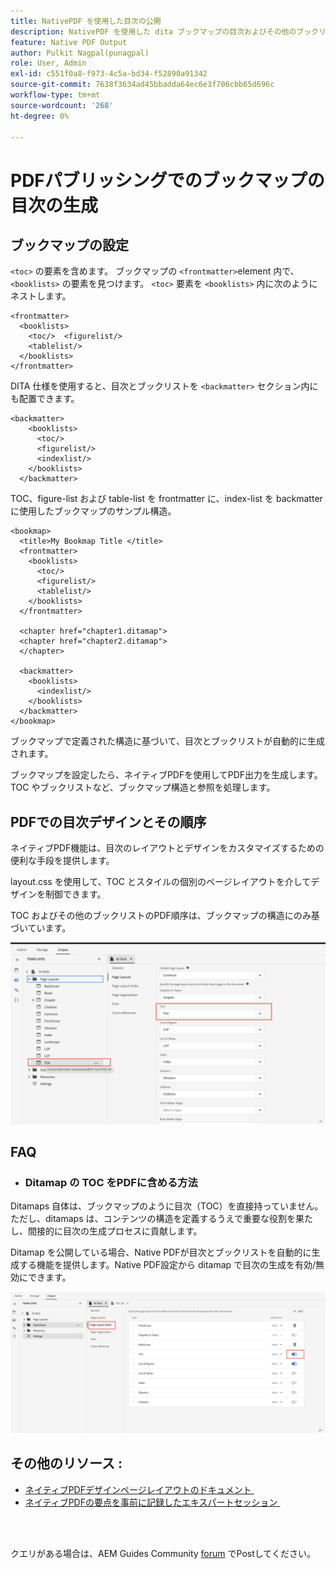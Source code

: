 ```yaml
---
title: NativePDF を使用した目次の公開
description: NativePDF を使用した dita ブックマップの目次およびその他のブックリストの公開
feature: Native PDF Output
author: Pulkit Nagpal(punagpal)
role: User, Admin
exl-id: c551f0a8-f973-4c5a-bd34-f52890a91342
source-git-commit: 7638f3634ad45bbadda64ec6e3f706cbb65d696c
workflow-type: tm+mt
source-wordcount: '268'
ht-degree: 0%

---
```


# PDFパブリッシングでのブックマップの目次の生成

## ブックマップの設定

`<toc>` の要素を含めます。
ブックマップの `<frontmatter>`element 内で、`<booklists>` の要素を見つけます。  `<toc>` 要素を `<booklists>` 内に次のようにネストします。

```
<frontmatter>
  <booklists>
    <toc/>  <figurelist/>
    <tablelist/>
  </booklists>
</frontmatter>
```

DITA 仕様を使用すると、目次とブックリストを `<backmatter>` セクション内にも配置できます。


```
<backmatter>
    <booklists>
      <toc/>
      <figurelist/>
      <indexlist/>
    </booklists>
  </backmatter>
```

TOC、figure-list および table-list を frontmatter に、index-list を backmatter に使用したブックマップのサンプル構造。

```
<bookmap>
  <title>My Bookmap Title </title>
  <frontmatter>
    <booklists>
      <toc/>
      <figurelist/>
      <tablelist/>
    </booklists>
  </frontmatter>

  <chapter href="chapter1.ditamap">
  <chapter href="chapter2.ditamap">
  </chapter>

  <backmatter>
    <booklists>
      <indexlist/>
    </booklists>
  </backmatter>
</bookmap>
```

ブックマップで定義された構造に基づいて、目次とブックリストが自動的に生成されます。

ブックマップを設定したら、ネイティブPDFを使用してPDF出力を生成します。 TOC やブックリストなど、ブックマップ構造と参照を処理します。

## PDFでの目次デザインとその順序

ネイティブPDF機能は、目次のレイアウトとデザインをカスタマイズするための便利な手段を提供します。

layout.css を使用して、TOC とスタイルの個別のページレイアウトを介してデザインを制御できます。

TOC およびその他のブックリストのPDF順序は、ブックマップの構造にのみ基づいています。

![toc](../assets/publishing/toc.png)


## FAQ

- ### Ditamap の TOC をPDFに含める方法

Ditamaps 自体は、ブックマップのように目次（TOC）を直接持っていません。 ただし、ditamaps は、コンテンツの構造を定義するうえで重要な役割を果たし、間接的に目次の生成プロセスに貢献します。

Ditamap を公開している場合、Native PDFが目次とブックリストを自動的に生成する機能を提供します。Native PDF設定から ditamap で目次の生成を有効/無効にできます。

![&#x200B; 目次を有効にする &#x200B;](../assets/publishing/pageorder.png)

## その他のリソース :

- [&#x200B; ネイティブPDFデザインページレイアウトのドキュメント &#x200B;](https://experienceleague.adobe.com/ja/docs/experience-manager-guides/using/install-guide/on-prem-ig/output-gen-config/config-native-pdf-publish/design-page-layout)
- [&#x200B; ネイティブPDFの要点を事前に記録したエキスパートセッション &#x200B;](https://experienceleague.adobe.com/ja/docs/experience-manager-guides/using/knowledge-base/expert-session/native-pdf-publishing-essentials-feb23)

<br>
<br>

クエリがある場合は、AEM Guides Community [forum](https://experienceleaguecommunities.adobe.com/t5/experience-manager-guides/ct-p/aem-xml-documentation?profile.language=ja) でPostしてください。



